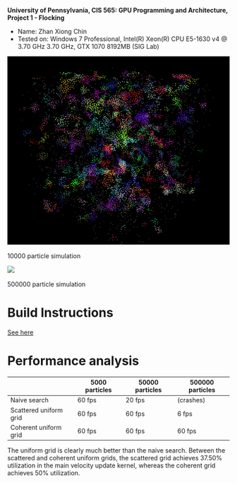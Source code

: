 **University of Pennsylvania, CIS 565: GPU Programming and Architecture,
Project 1 - Flocking**

* Name: Zhan Xiong Chin
* Tested on: Windows 7 Professional, Intel(R) Xeon(R) CPU E5-1630 v4 @ 3.70 GHz 3.70 GHz, GTX 1070 8192MB (SIG Lab)

![](images/boids2.gif)

10000 particle simulation

![](images/boids.gif)

500000 particle simulation


Build Instructions
==================
[See here](https://github.com/CIS565-Fall-2016/Project0-CUDA-Getting-Started/blob/master/INSTRUCTION.md)

Performance analysis
====================

|                        | 5000 particles | 50000 particles | 500000 particles |
|------------------------|----------------|-----------------|------------------|
| Naive search           | 60 fps         | 20 fps          | (crashes)        |
| Scattered uniform grid | 60 fps         | 60 fps          | 6 fps            |
| Coherent uniform grid  | 60 fps         | 60 fps          | 60 fps           |

The uniform grid is clearly much better than the naive search. Between the scattered and coherent uniform grids, the
scattered grid achieves 37.50% utilization in the main velocity update kernel, whereas the coherent grid achieves 50%
utilization.